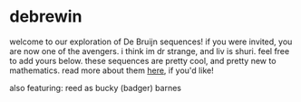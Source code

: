 # debrewin

welcome to our exploration of De Bruijn sequences! if you were invited, you are now one of the avengers. i think im dr strange, and liv is shuri. feel free to add yours below.
these sequences are pretty cool, and pretty new to mathematics. read more about them [here](https://en.wikipedia.org/wiki/De_Bruijn_sequence), if you'd like!

also featuring:
reed as bucky (badger) barnes
